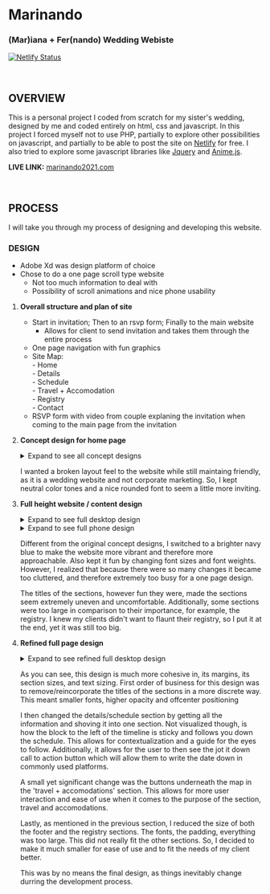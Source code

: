 # Marinando
### (Mar)iana + Fer(nando) Wedding Webiste 
[![Netlify Status](https://api.netlify.com/api/v1/badges/875ff6e4-4333-4754-a0c3-1766a3d07235/deploy-status)](https://app.netlify.com/sites/distracted-heisenberg-0c720d/deploys)

<br>

## OVERVIEW
This is a personal project I coded from scratch for my sister's wedding, designed by me and coded entirely on html, css and javascript. In this project I forced myself not to use PHP, partially to explore other possibilities on javascript, and partially to be able to post the site on [Netlify](https://netlify.com) for free. I also tried to explore some javascript libraries like [Jquery](https://jquery.com) and [Anime.js](https://animejs.com/). 
  
**LIVE LINK:** [marinando2021.com](https://marinando2021.com)


<br>

## PROCESS
I will take you through my process of designing and developing this website.


### DESIGN
* Adobe Xd was design platform of choice
* Chose to do a one page scroll type website
  * Not too much information to deal with
  * Possibility of scroll animations and nice phone usability
  
1. **Overall structure and plan of site**
    * Start in invitation; Then to an rsvp form; Finally to the main website
      * Allows for client to send invitation and takes them through the entire process
    * One page navigation with fun graphics
    * Site Map:  
      \- Home  
      \- Details  
      \- Schedule  
      \- Travel + Accomodation  
      \- Registry  
      \- Contact
    * RSVP form with video from couple explaning the invitation when coming to the main page from the invitation

2. **Concept design for home page**
    <details>
      <summary>Expand to see all concept designs</summary>
      <img src="design/Web_1920–1.jpg" alt="First Concept"/>
      <img src="design/Web_1920–2.jpg" alt="Second Concept"/>
      <img src="design/Web_1920–3.jpg" alt="Third Concept"/>
      <img src="design/Web_1920–5.jpg" alt="Fourth Concept"/>  
      <img src="design/Web_1920–4.jpg" alt="Final Concept"/>

    </details>

    I wanted a broken layout feel to the website while still maintaing friendly, as it is a wedding website and not corporate marketing. So, I kept neutral color tones and a nice rounded font to seem a little more inviting.

3. **Full height website / content design**

    <details>
      <summary>Expand to see full desktop design</summary>
      <img src="design/Web_1920–6.jpg" alt="First full desktop page concept"/>
    </details>
    <details>
      <summary>Expand to see full phone design</summary>
      <img src="design/phone.jpg" alt="First full phone page concept"/>
    </details>
    
    Different from the original concept designs, I switched to a brighter navy blue to make the website more vibrant and therefore more approachable. Also kept it fun by changing font sizes and font weights. However, I realized that because there were so many changes it became too cluttered, and therefore extremely too busy for a one page design. 
    
    The titles of the sections, however fun they were, made the sections seem extremely uneven and uncomfortable. Additionally, some sections were too large in comparison to their importance, for example, the registry. I knew my clients didn't want to flaunt their registry, so I put it at the end, yet it was still too big.

4. **Refined full page design**

    <details>
      <summary>Expand to see refined full desktop design</summary>
      <img src="design/Web_1920–8.jpg" alt="First full desktop page concept"/>
    </details>

    As you can see, this design is much more cohesive in, its margins, its section sizes, and text sizing. First order of business for this design was to remove/reincorporate the titles of the sections in a more discrete way. This meant smaller fonts, higher opacity and offcenter positioning

    I then changed the details/schedule section by getting all the information and shoving it into one section. Not visualized though, is how the block to the left of the timeline is sticky and follows you down the schedule. This allows for contextualization and a guide for the eyes to follow. Additionally, it allows for the user to then see the jot it down call to action button which will allow them to write the date down in commonly used platforms. 

    A small yet significant change was the buttons underneath the map in the 'travel + accomodations' section. This allows for more user interaction and ease of use when it comes to the purpose of the section, travel and accomodations. 

    Lastly, as mentioned in the previous section, I reduced the size of both the footer and the registry sections. The fonts, the padding, everything was too large. This did not really fit the other sections. So, I decided to make it much smaller for ease of use and to fit the needs of my client better.

    This was by no means the final design, as things inevitably change durring the development process.
